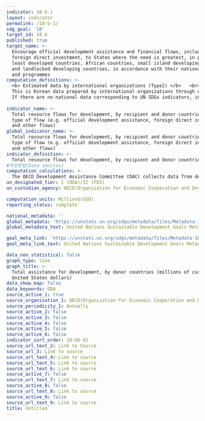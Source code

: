 ```yaml
---
indicator: 10.b.1
layout: indicator
permalink: /10-b-1/
sdg_goal: '10'
target_id: 10.b
published: true
target_name: >-
  Encourage official development assistance and financial flows, including
  foreign direct investment, to States where the need is greatest, in particular
  least developed countries, African countries, small island developing States
  and landlocked developing countries, in accordance with their national plans
  and programmes
computation_definitions: >-
  <b> Estimated data by international organizations (Type2) </b>   <br>
  This is Korean data prepared by international organizations through estimation and modeling. <br>
  If there are no national data corresponding to UN SDGs indicators, international data are available for monitoring.
  
indicator_name: >-
  Total resource flows for development, by recipient and donor countries and
  type of flow (e.g. official development assistance, foreign direct investment
  and other flows)
global_indicator_name: >-
  Total resource flows for development, by recipient and donor countries and
  type of flow (e.g. official development assistance, foreign direct investment
  and other flows)
indicator_definition: >-
  Total resource flows for development, by recipient and donor countries and type of flow (e.g. official development assistance, foreign direct investment and other flows)
#작성방법(Data sources)
computation_calculations: >-
  The OECD Development Assistance Committee (DAC) collects data from donor countries’ reporters (ministries of foreign affairs or finance)
un_designated_tier: I (ODA)/II (FDI)
un_custodian_agency: OECD(Organization for Economic Cooperation and Development)

computation_units: Million$(USD)
reporting_status: complete

national_metadata: ''
global_metadata: 'https://unstats.un.org/sdgs/metadata/files/Metadata-10-0B-01.pdf'
global_metadata_text: United Nations Sustainable Development Goals Metadata (PDF 202 KB)

goal_meta_link: 'https://unstats.un.org/sdgs/metadata/files/Metadata-10-0B-01.pdf'
goal_meta_link_text: United Nations Sustainable Development Goals Metadata (PDF 202 KB)

data_non_statistical: false
graph_type: line
graph_title: >-
  Total assistance for development, by donor countries (millions of current
  United States dollars)
data_show_map: false
data_keywords: ODA
source_active_1: true
source_organisation_1: OECD(Organization for Economic Cooperation and Development)
source_periodicity_1: Annually
source_active_2: false
source_active_3: false
source_active_4: false
source_active_5: false
source_active_6: false
indicator_sort_order: 10-bb-01
source_url_text_2: Link to Source
source_url_3: Link to source
source_url_text_4: Link to source
source_url_text_5: Link to source
source_url_text_6: Link to source
source_active_7: false
source_url_text_7: Link to source
source_active_8: false
source_url_text_8: Link to source
source_active_9: false
source_url_text_9: Link to source
title: Untitled
---
```

